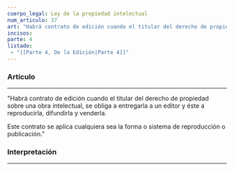 ```yaml
---
cuerpo_legal: Ley de la propiedad intelectual
num_articulo: 37
art: "Habrá contrato de edición cuando el titular del derecho de propiedad sobre una obra intelectual, se obliga a entregarla a un editor y éste a reproducirla, difundirla y venderla.  Este contrato se aplica cualquiera sea la forma o sistema de reproducción o publicación."
incisos: 
parte: 4
listado:
 - "[[Parte 4, De la Edición|Parte 4]]"
---
```

### Artículo
---
"Habrá contrato de edición cuando el titular del derecho de propiedad sobre una obra intelectual, se obliga a entregarla a un editor y éste a reproducirla, difundirla y venderla.  

Este contrato se aplica cualquiera sea la forma o sistema de reproducción o publicación."


### Interpretación
---
